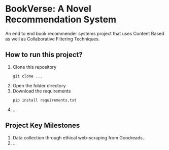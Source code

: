 # BookVerse: A Novel Recommendation System
An end to end book recommender systems project that uses Content Based as well as Collaborative Filtering Techniques.

## How to run this project?
1. Clone this repository
    ```
    git clone ...
    ```
2. Open the folder directory
3. Download the requirements
    ```
    pip install requirements.txt
    ```
4. ...

## Project Key Milestones
1. Data collection through ethical web-scraping from Goodreads.
2. ...